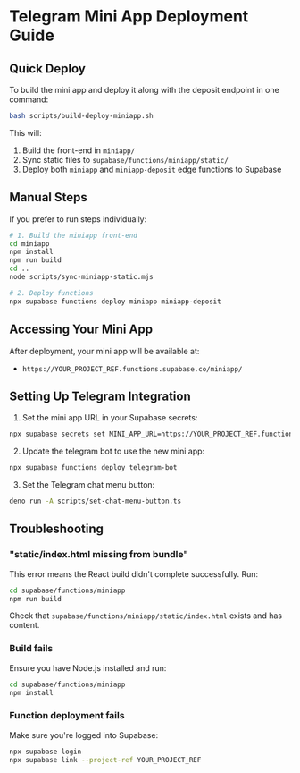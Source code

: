 # Telegram Mini App Deployment Guide

## Quick Deploy

To build the mini app and deploy it along with the deposit endpoint in one command:

```bash
bash scripts/build-deploy-miniapp.sh
```

This will:
1. Build the front-end in `miniapp/`
2. Sync static files to `supabase/functions/miniapp/static/`
3. Deploy both `miniapp` and `miniapp-deposit` edge functions to Supabase

## Manual Steps

If you prefer to run steps individually:

```bash
# 1. Build the miniapp front-end
cd miniapp
npm install
npm run build
cd ..
node scripts/sync-miniapp-static.mjs

# 2. Deploy functions
npx supabase functions deploy miniapp miniapp-deposit
```

## Accessing Your Mini App

After deployment, your mini app will be available at:
- `https://YOUR_PROJECT_REF.functions.supabase.co/miniapp/`

## Setting Up Telegram Integration

1. Set the mini app URL in your Supabase secrets:
```bash
npx supabase secrets set MINI_APP_URL=https://YOUR_PROJECT_REF.functions.supabase.co/miniapp/
```

2. Update the telegram bot to use the new mini app:
```bash
npx supabase functions deploy telegram-bot
```

3. Set the Telegram chat menu button:
```bash
deno run -A scripts/set-chat-menu-button.ts
```

## Troubleshooting

### "static/index.html missing from bundle"
This error means the React build didn't complete successfully. Run:
```bash
cd supabase/functions/miniapp
npm run build
```

Check that `supabase/functions/miniapp/static/index.html` exists and has content.

### Build fails
Ensure you have Node.js installed and run:
```bash
cd supabase/functions/miniapp
npm install
```

### Function deployment fails
Make sure you're logged into Supabase:
```bash
npx supabase login
npx supabase link --project-ref YOUR_PROJECT_REF
```